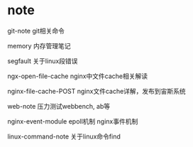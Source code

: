 note
=========
git-note
git相关命令

memory
内存管理笔记

segfault
关于linux段错误

ngx-open-file-cache
nginx中文件cache相关解读

nginx-file-cache-POST
nginx文件cache详解，发布到宙斯系统

web-note
压力测试webbench, ab等

nginx-event-module
epoll机制
nginx事件机制

linux-command-note
关于linux命令find
